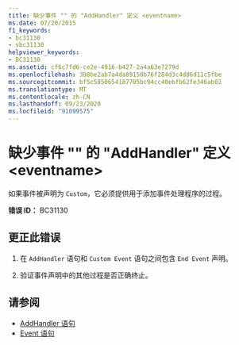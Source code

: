 ```yaml
---
title: 缺少事件 "" 的 "AddHandler" 定义 <eventname>
ms.date: 07/20/2015
f1_keywords:
- bc31130
- vbc31130
helpviewer_keywords:
- BC31130
ms.assetid: cf6c7fd6-ce2e-4916-b427-2a4a63e7279d
ms.openlocfilehash: 398be2ab7a4da89150b76f284d3c4d86d11c5fbe
ms.sourcegitcommit: bf5c5850654187705bc94cc40ebfb62fe346ab02
ms.translationtype: MT
ms.contentlocale: zh-CN
ms.lasthandoff: 09/23/2020
ms.locfileid: "91099575"
---
```

# <a name="addhandler-definition-missing-for-event-eventname"></a>缺少事件 "" 的 "AddHandler" 定义 \<eventname>

如果事件被声明为 `Custom`，它必须提供用于添加事件处理程序的过程。  
  
 **错误 ID：** BC31130  
  
## <a name="to-correct-this-error"></a>更正此错误  
  
1. 在 `AddHandler` 语句和 `Custom Event` 语句之间包含 `End Event` 声明。  
  
2. 验证事件声明中的其他过程是否正确终止。  
  
## <a name="see-also"></a>请参阅

- [AddHandler 语句](../language-reference/statements/addhandler-statement.md)
- [Event 语句](../language-reference/statements/event-statement.md)
